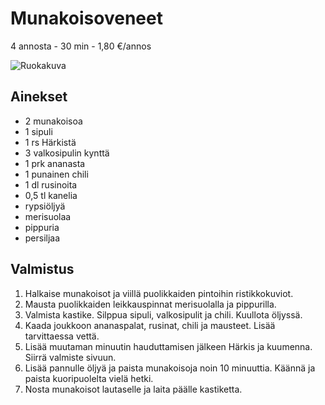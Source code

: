 # Munakoisoveneet
4 annosta - 30 min - 1,80 €/annos

![Ruokakuva](/.pic/munakoisoveneet.png)

## Ainekset
- 2 munakoisoa
- 1 sipuli
- 1 rs Härkistä
- 3 valkosipulin kynttä
- 1 prk ananasta
- 1 punainen chili
- 1 dl rusinoita
- 0,5 tl kanelia
- rypsiöljyä
- merisuolaa
- pippuria
- persiljaa

## Valmistus
1. Halkaise munakoisot ja viillä puolikkaiden pintoihin ristikkokuviot.
2. Mausta puolikkaiden leikkauspinnat merisuolalla ja pippurilla.
3. Valmista kastike. Silppua sipuli, valkosipulit ja chili. Kuullota öljyssä.
4. Kaada joukkoon ananaspalat, rusinat, chili ja mausteet. Lisää tarvittaessa vettä.
5. Lisää muutaman minuutin hauduttamisen jälkeen Härkis ja kuumenna. Siirrä valmiste sivuun.
6. Lisää pannulle öljyä ja paista munakoisoja noin 10 minuuttia. Käännä ja paista kuoripuolelta vielä hetki.
7. Nosta munakoisot lautaselle ja laita päälle kastiketta.
